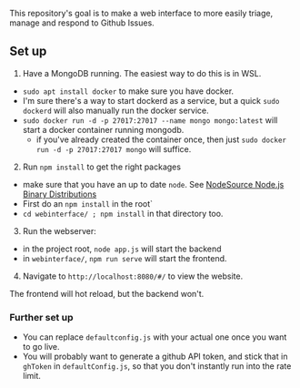 This repository's goal is to make a web interface to more easily triage, manage and respond to Github Issues.

## Set up

1. Have a MongoDB running. The easiest way to do this is in WSL.
  * `sudo apt install docker` to make sure you have docker.
  * I'm sure there's a way to start dockerd as a service, but a quick `sudo dockerd` will also manually run the docker service.
  * `sudo docker run -d -p 27017:27017 --name mongo mongo:latest` will start a docker container running mongodb.
    - if you've already created the container once, then just `sudo docker run -d -p 27017:27017 mongo` will suffice.
2. Run `npm install` to get the right packages
  * make sure that you have an up to date `node`. See [NodeSource Node.js Binary Distributions](https://github.com/nodesource/distributions/blob/master/README.md)
  * First do an `npm install` in the root`
  * `cd webinterface/ ; npm install` in that directory too.
3. Run the webserver:
  * in the project root, `node app.js` will start the backend
  * in `webinterface/`, `npm run serve` will start the frontend.
4. Navigate to `http://localhost:8080/#/` to view the website.

The frontend will hot reload, but the backend won't.



### Further set up
* You can replace `defaultconfig.js` with your actual one once you want to go live.
* You will probably want to generate a github API token, and stick that in `ghToken` in `defaultConfig.js`, so that you don't instantly run into the rate limit.
